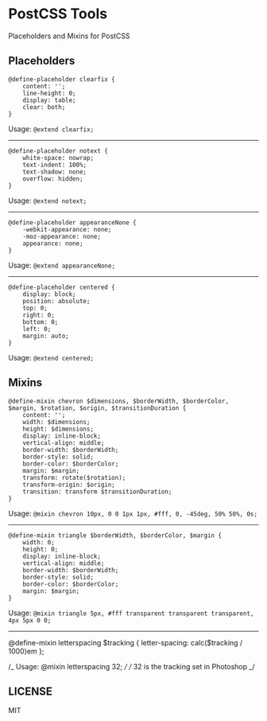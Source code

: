 # PostCSS Tools

Placeholders and Mixins for PostCSS

## Placeholders

```
@define-placeholder clearfix {
	content: '';
	line-height: 0;
	display: table;
	clear: both;
}
```

Usage: `@extend clearfix;`

---

```
@define-placeholder notext {
	white-space: nowrap;
	text-indent: 100%;
	text-shadow: none;
	overflow: hidden;
}
```

Usage: `@extend notext;`

---

```
@define-placeholder appearanceNone {
	-webkit-appearance: none;
	-moz-appearance: none;
	appearance: none;
}
```

Usage: `@extend appearanceNone;`

---

```
@define-placeholder centered {
	display: block;
	position: absolute;
	top: 0;
	right: 0;
	bottom: 0;
	left: 0;
	margin: auto;
}
```

Usage: `@extend centered;`

## Mixins

```
@define-mixin chevron $dimensions, $borderWidth, $borderColor, $margin, $rotation, $origin, $transitionDuration {
	content: '';
	width: $dimensions;
	height: $dimensions;
	display: inline-block;
	vertical-align: middle;
	border-width: $borderWidth;
	border-style: solid;
	border-color: $borderColor;
	margin: $margin;
	transform: rotate($rotation);
	transform-origin: $origin;
	transition: transform $transitionDuration;
}
```

Usage: `@mixin chevron 10px, 0 0 1px 1px, #fff, 0, -45deg, 50% 50%, 0s;`

---

```
@define-mixin triangle $borderWidth, $borderColor, $margin {
	width: 0;
	height: 0;
	display: inline-block;
	vertical-align: middle;
	border-width: $borderWidth;
	border-style: solid;
	border-color: $borderColor;
	margin: $margin;
}
```

Usage: `@mixin triangle 5px, #fff transparent transparent transparent, 4px 5px 0 0;`

---

@define-mixin letterspacing $tracking {
letter-spacing: calc($tracking / 1000)em
};

/_ Usage: @mixin letterspacing 32; _/
/_ 32 is the tracking set in Photoshop _/

## LICENSE

MIT
